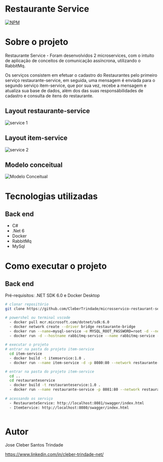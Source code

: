 # Restaurante Service
[![NPM](https://img.shields.io/npm/l/react)](https://github.com/CleberTrindade/microsservico-restaurant-service-com-rabbitmq/blob/main/LICENSE) 

# Sobre o projeto

Restaurante Service - Foram desenvolvidos 2 microservices, com o intuito de aplicação de conceitos de comunicação assíncrona, utilizando o RabbitMq.

Os serviços consistem em efetuar o cadastro do Restaurantes pelo primeiro serviço restaurante-service, em seguida, uma mensagem é enviada para o segundo serviço item-service, que por sua vez, recebe a mensagem e atualiza sua base de dados, além dos das suas responsábilidades de cadastro e consulta de itens do restaurante.

## Layout restaurante-service
![service 1](https://github.com/CleberTrindade/microsservico-restaurant-service-com-rabbitmq/blob/desenv/assets/restaurant-service.JPG)

## Layout item-service
![service 2](https://github.com/CleberTrindade/microsservico-restaurant-service-com-rabbitmq/blob/desenv/assets/item-service.JPG)


## Modelo conceitual
![Modelo Conceitual](https://github.com/CleberTrindade/microsservico-restaurant-service-com-rabbitmq/blob/desenv/assets/modelo-conceitual.JPG)

# Tecnologias utilizadas
## Back end
- C#
- .Net 6
- Docker
- RabbitMq
- MySql

# Como executar o projeto

## Back end
Pré-requisitos: 
  .NET SDK 6.0 e Docker Desktop

```bash
# clonar repositório
git clone https://github.com/CleberTrindade/microsservico-restaurant-service-com-rabbitmq

# powershel ou terminal vscode
  - docker pull mcr.microsoft.com/dotnet/sdk:6.0
  - docker network create --driver bridge restaurante-bridge   
  - docker run --name=mysql-service -e MYSQL_ROOT_PASSWORD=root -d --network restaurante-bridge mysql:5.6
  - docker run -d --hostname rabbitmq-service --name rabbitmq-service --network restaurante-bridge rabbitmq:3-management
  
# executar o projeto
# entrar na pasta do projeto item-service
  cd item-service
  - docker build -t itemservice:1.0 .
  - docker run --name item-service -d -p 8080:80 --network restaurante-bridge itemservice:1.0

# entrar na pasta do projeto item-service
  cd ..
  cd restauranteservice
  - docker build -t restauranteservice:1.0 .
  - docker run --name restaurante-service -p 8081:80 --network restaurante-bridge restauranteservice:1.0
  
# acessando os serviço
  - RestauranteService: http://localhost:8081/swagger/index.html
  - ItemService: http://localhost:8080/swagger/index.html
 
```

# Autor

Jose Cleber Santos Trindade

https://www.linkedin.com/in/cleber-trindade-net/


